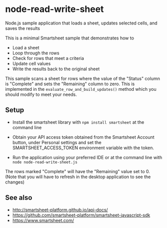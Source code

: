 # node-read-write-sheet
Node.js sample application that loads a sheet, updates selected cells, and saves the results

This is a minimal Smartsheet sample that demonstrates how to
* Load a sheet
* Loop through the rows
* Check for rows that meet a criteria
* Update cell values
* Write the results back to the original sheet


This sample scans a sheet for rows where the value of the "Status" column is "Complete" and sets the "Remaining" column to zero.
This is implemented in the `evaluate_row_and_build_updates()` method which you should modify to meet your needs.


## Setup
* Install the smartsheet library with `npm install smartsheet` at the command line

* Obtain your API access token obtained from the Smartsheet Account button, under Personal settings and set the SMARTSHEET_ACCESS_TOKEN environment variable with the token. 

* Run the application using your preferred IDE or at the command line with `node node-read-write-sheet.js`

The rows marked "Complete" will have the "Remaining" value set to 0. (Note that you will have to refresh in the desktop application to see the changes)

## See also
- http://smartsheet-platform.github.io/api-docs/
- https://github.com/smartsheet-platform/smartsheet-javascript-sdk
- https://www.smartsheet.com/
